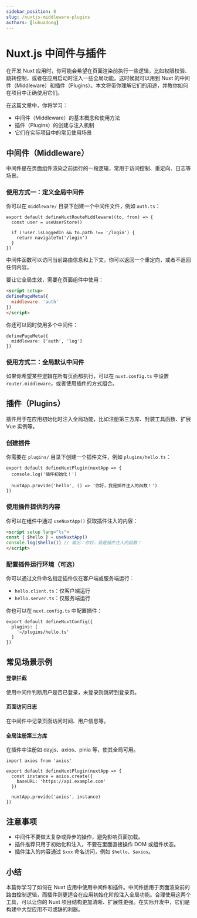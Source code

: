 ```yaml
---
sidebar_position: 8
slug: /nuxtjs-middleware-plugins
authors: [luhuadong]
---
```


# Nuxt.js 中间件与插件

在开发 Nuxt 应用时，你可能会希望在页面渲染前执行一些逻辑，比如权限校验、跳转控制，或者在应用启动时注入一些全局功能。这时候就可以用到 Nuxt 的中间件（Middleware）和插件（Plugins）。本文将带你理解它们的用途，并教你如何在项目中正确使用它们。

在这篇文章中，你将学习：

- 中间件（Middleware）的基本概念和使用方法
- 插件（Plugins）的创建与注入机制
- 它们在实际项目中的常见使用场景



## 中间件（Middleware）

中间件是在页面组件渲染之前运行的一段逻辑，常用于访问控制、重定向、日志等场景。

### 使用方式一：定义全局中间件

你可以在 `middleware/` 目录下创建一个中间件文件，例如 `auth.ts`：

```tsx showLineNumbers title="middleware/auth.ts"
export default defineNuxtRouteMiddleware((to, from) => {
  const user = useUserStore()

  if (!user.isLoggedIn && to.path !== '/login') {
    return navigateTo('/login')
  }
})
```

中间件函数可以访问当前路由信息和上下文。你可以返回一个重定向，或者不返回任何内容。

要让它全局生效，需要在页面组件中使用：

```html showLineNumbers
<script setup>
definePageMeta({
  middleware: 'auth'
})
</script>
```

你还可以同时使用多个中间件：

```tsx showLineNumbers
definePageMeta({
  middleware: ['auth', 'log']
})
```

### 使用方式二：全局默认中间件

如果你希望某些逻辑在所有页面都执行，可以在 `nuxt.config.ts` 中设置 `router.middleware`，或者使用插件的方式组合。



## 插件（Plugins）

插件用于在应用初始化时注入全局功能，比如注册第三方库、封装工具函数、扩展 Vue 实例等。

### 创建插件

你需要在 `plugins/` 目录下创建一个插件文件，例如 `plugins/hello.ts`：

```tsx showLineNumbers title="plugins/hello.ts"
export default defineNuxtPlugin(nuxtApp => {
  console.log('插件初始化！')

  nuxtApp.provide('hello', () => '你好，我是插件注入的函数！')
})
```

### 使用插件提供的内容

你可以在组件中通过 `useNuxtApp()` 获取插件注入的内容：

```html showLineNumbers
<script setup lang="ts">
const { $hello } = useNuxtApp()
console.log($hello()) // 输出：你好，我是插件注入的函数！
</script>
```

### 配置插件运行环境（可选）

你可以通过文件命名指定插件仅在客户端或服务端运行：

- `hello.client.ts`：仅客户端运行
- `hello.server.ts`：仅服务端运行

你也可以在 `nuxt.config.ts` 中配置插件：

```tsx showLineNumbers title="nuxt.config.ts"
export default defineNuxtConfig({
  plugins: [
    '~/plugins/hello.ts'
  ]
})
```



## 常见场景示例

#### 登录拦截

使用中间件判断用户是否已登录，未登录则跳转到登录页。

#### 页面访问日志

在中间件中记录页面访问时间、用户信息等。

#### 全局注册第三方库

在插件中注册如 dayjs、axios、pinia 等，使其全局可用。

```tsx showLineNumbers title="plugins/axios.ts"
import axios from 'axios'

export default defineNuxtPlugin(nuxtApp => {
  const instance = axios.create({
    baseURL: 'https://api.example.com'
  })

  nuxtApp.provide('axios', instance)
})
```



## 注意事项

- 中间件不要做太复杂或异步的操作，避免影响页面加载。
- 插件推荐只用于初始化和注入，不要在里面直接操作 DOM 或组件状态。
- 插件注入的内容通过 `$xxx` 命名访问，例如 `$hello`、`$axios`。



## 小结

本篇你学习了如何在 Nuxt 应用中使用中间件和插件。中间件适用于页面渲染前的路由控制逻辑，而插件则更适合在应用初始化阶段注入全局功能。合理使用这两个工具，可以让你的 Nuxt 项目结构更加清晰、扩展性更强。在实际开发中，它们是构建中大型应用不可或缺的利器。
